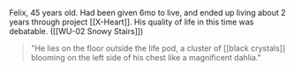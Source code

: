 Felix, 45 years old. Had been given 6mo to live, and ended up living about 2 years through project [[X-Heart]]. His quality of life in this time was debatable. ([[WU-02 Snowy Stairs]])

> "He lies on the floor outside the life pod, a cluster of [[black crystals]] blooming on the left side of his chest like a magnificent dahlia."